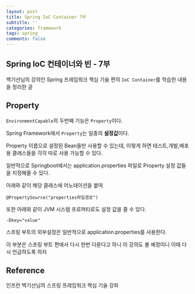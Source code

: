 ```yaml
---
layout: post
title: Spring IoC Container 7부
subtitle: ''
categories: framework
tags: spring
comments: false
---
```


## Spring IoC 컨테이너와 빈 - 7부

백기선님의 강의인 Spring 프레임워크 핵심 기술 편의 `IoC Container`를 학습한 내용을 정리한 글

## Property

`EnvironmentCapable`의 두번째 기능은 `Property`이다.

Spring Framework에서 `Property`는 일종의 **설정값**이다.

Property 이름으로 설정된 Bean들만 사용할 수 있는데, 이렇게 하면 테스트,개발,배포용 클래스들을 각각 따로 사용 가능할 수 있다.

일반적으로 Springboot에서는 application.properties 파일로 Property 설정 값들을 지정해줄 수 있다.

아래와 같이 해당 클래스에 어노테이션을 붙여 

`@PropertySource("properties파일경로")`

또한 아래와 같이 JVM 시스템 프로퍼티로도 설정 값을 줄 수 있다.
  
`-Dkey="value"`

스프링 부트의 외부설정은 일반적으로 application.properties를 사용한다.

이 부분은 스프링 부트 편에서 다시 한번 다룬다고 하니 이 강의도 볼 예정이니 이때 다시 언급하도록 하자

## Reference

인프런 백기선님의 스프링 프레임워크 핵심 기술 강좌
